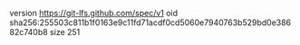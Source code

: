 version https://git-lfs.github.com/spec/v1
oid sha256:255503c811b1f0163e9c11fd71acdf0cd5060e7940763b529bd0e38682c740b8
size 251
